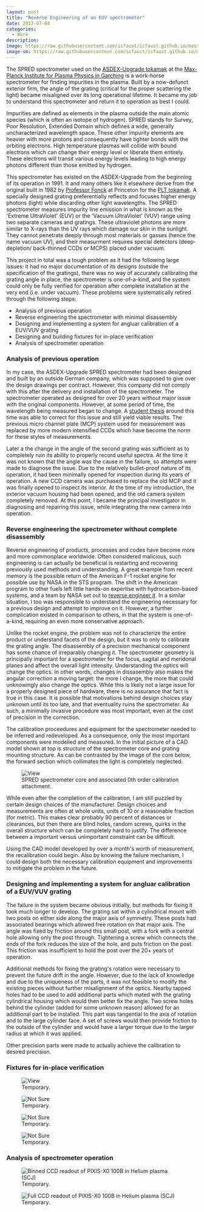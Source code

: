 ```yaml
---
layout: post
title: "Reverse Engineering of an EUV spectrometer"
date: 2017-07-04
categories:
  - Work
description: 
image: https://raw.githubusercontent.com/icfaust/icfaust.github.io/master/_screenshots/SPRED_13.2.png
image-sm: https://raw.githubusercontent.com/icfaust/icfaust.github.io/master/_screenshots/SPRED_13.2.png
---
```

The SPRED spectrometer used on the <a href="http://www.ipp.mpg.de/ippcms/de/pr/forschung/asdex/index">ASDEX-Upgrade tokamak</a> at the <a href="http://www.ipp.mpg.de/">Max-Planck Institute for Plasma Physics in Garching</a> is a work-horse spectrometer for finding impurities in the plasma. Built by a now-defunct exterior firm, the angle of the grating (critical for the proper scattering the light) became misaligned over its long operational lifetime.  It became my job to understand this spectrometer and return it to operation as best I could.

Impurities are defined as elements in the plasma outside the main atomic species (which is often an isotope of hydrogen). SPRED stands for Survey, Poor Resolution, Extended Domain which defines a wide, generally uncharacterized wavelength space. These other impurity elements are heavier with more protons and consequently have tighter bonds with the orbiting electrons.  High temperature plasmas will collide with bound electrons which can change their energy level or liberate them entirely.  These electrons will transit various energy levels leading to high energy photons different than those emitted by hydrogen.

This spectrometer has existed on the ASDEX-Upgrade from the beginning of its operation in 1991.  It and many others like it elsewhere derive from the original built in 1982 by <a href="https://directory.engr.wisc.edu/ep/Faculty/Fonck_Raymond/">Professor Fonck</a> at Princeton for the <a href="https://en.wikipedia.org/wiki/Princeton_Large_Torus">PLT tokamak</a>.  A specially designed grating preferentially reflects and focuses higher energy photons (light) while discarding other light wavelengths.  The SPRED spectrometer measures impurity line emission in what is known as the 'Extreme UltraViolet' (EUV) or the 'Vacuum UltraViolet' (VUV) range using two separate cameras and gratings. These ultraviolet photons are more similar to X-rays than the UV rays which damage our skin in the sunlight. They cannot penetrate deeply through most materials or gasses (hence the name vacuum UV), and their measurment requires special detectors (deep-depletion/ back-thinned CCDs or MCPS) placed under vacuum.

This project in total was a tough problem as it had the following large issues:  it had no major documentation of its designs (outside the specification of the gratings), there was no way of accurately calibrating the grating angle in place, the spectrometer is one-of-a-kind, and the system could only be fully verified for operation after complete installation at the very end (i.e. under vacuum).  These problems were systematically retired through the following steps:

<ul>
  <li>Analysis of previous operation</li>
  <li>Reverse engineering the spectrometer with minimal disassembly</li>
  <li>Designing and implementing a system for angluar calibration of a EUV/VUV grating</li>
  <li>Designing and building fixtures for in-place verification</li>
  <li>Analysis of spectrometer operation</li>
</ul>

<h3> Analysis of previous operation</h3>

 In my case, the ASDEX-Upgrade SPRED spectrometer had been designed and built by an outside German company, which was supposed to give over the design drawings per contract. However, this company did not comply with this after the delivery and installation of the spectrometer. The spectrometer operated as designed for over 20 years without major issue with the original components.  However, at some period of time, the wavelength being measured began to change. A <a href="https://edoc.ub.uni-muenchen.de/18745/">student thesis</a> around this time was able to correct for this issue and still yield viable results.  The previous micro channel plate (MCP) system used for measurement was replaced by more modern intensified CCDs which have become the norm for these styles of measurements.

Later a the change in the angle of the second grating was sufficient as to completely ruin its ability to properly record useful spectra. At the time it was not known that the angle was the cause in the failure, so attempts were made to diagnose the issue. Due to the relatively bullet-proof nature of its operation, it had been minimally opened for inspection during its years of operation. A new CCD camera was purchased to replace the old MCP and it was finally opened to inspect its interior.  At the time of my introduction, the exterior vacuum housing had been opened, and the old camera system completely removed. At this point, I became the principal investigator in diagnosing and repairing this issue, while integrating the new camera into operation.

<h3>Reverse engineering the spectrometer without complete disassembly</h3>

Reverse engineering of products, processes and codes have become more and more commonplace worldwide.  Often considered malicious, such engineering is can actually be beneficial is restarting and recovering previously used methods and understanding.  A great example from recent memory is the possible return of the American F-1 rocket engine for possible use by NASA in the STS program.  The shift in the American program to other fuels left little hands-on expertise with hydrocarbon-based systems, and a team by NASA set out to <a href="https://arstechnica.com/science/2013/04/how-nasa-brought-the-monstrous-f-1-moon-rocket-back-to-life/">reverse engineer it</a>. In a similar situation, I too was responsible to understand the engineering necessary for a previous design and attempt to improve on it. However, a further complication existed in comparison to others, in that the system is one-of-a-kind, requiring an even more conservative approach.

Unlike the rocket engine, the problem was not to characterize the entire product or understand facets of the design, but it was to only to calibrate the grating angle. The disassembly of a precision mechanical component has some chance of irreparably changing it. The spectrometer geometry is principally important for a spectrometer for the focus, sagital and meridonal planes and affect the overall light intensity. Understanding the optics will change the optics. In other words, changes in dissasembly also makes the angular correction a moving target: the more I change, the more that could unknowingly also change the optics.  While this is likely not a large issue for a properly designed piece of hardware, there is no assurance that fact is true in this case.  It is possible that motivations behind design choices stay unknown until its too late, and that eventuality ruins the spectrometer. As such, a minimally invasive procedure was most important, even at the cost of precision in the correction.

The calibration proceedures and equipment for the spectrometer needed to be inferred and redeveloped. As a consequence, only the most important components were modelled and measured.  In the initial picture of a CAD model shown at top is structure of the spectrometer core and grating mounting structure.  As can be contrasted by the image of the core below, the forward section which collimates the light is completely neglected.

  <!-- Picture exterior with fixture -->
  <figure>
    <img src="https://raw.githubusercontent.com/icfaust/icfaust.github.io/master/_screenshots/IMG_1421.JPG" alt="View"/>
    <figcaption> SPRED spectrometer core and associated 0th order calibration attachment.</figcaption>
  </figure>

While even after the completion of the calibration, I am still puzzled by certain design choices of the manufacturer. Design choices and measurements are often at whole units, units of 10 or a reasonable fraction (for metric). This makes clear probably 90 percent of distances or clearances, but then there are blind holes, random screws, quirks in the overall structure which can be completely hard to justify. The difference between a important versus unimportant constraint can be difficult.

Using the CAD model developed by over a month's worth of measurement, the recalibration could begin.  Also by knowing the failure mechanism, I could design both the necessary calibration equipment and improvements to mitigate the problem in the future.

<h3>Designing and implementing a system for angluar calibration of a EUV/VUV grating</h3>

The failure in the system became obvious initially, but methods for fixing it took much longer to develop.  The grating sat within a cylindrical mount with two posts on either side along the major axis of symmetry.  These posts had associated bearings which allowed free rotation on that major axis.  The angle was fixed by friction around this small post, with a fork with a central hole allowing only the post through. Tightening a screw which connects the ends of the fork reduces the size of the hole, and puts friction on the post. This friction was insufficient to hold the post over the 20+ years of operation.

Additional methods for fixing the grating's rotation were necessary to prevent the future drift in the angle.  However, due to the lack of knowledge and due to the uniqueness of the parts, it was not feasible to modify the existing pieces without further misalignment of the optics.  Nearby tapped holes had to be used to add additional parts which mated with the grating cylindrical housing which would then better fix the angle.  Two screw holes behind the cylinder (added for some unknown reason) allowed for an additional part to be installed. This part was tangential to the axis of rotation and to the large cylinder face.  A set of screws would then provide friction to the outside of the cylinder and would have a larger torque due to the larger radius at which it was applied.

Other precision parts were made to actually achieve the calibration to desired precision. 

  <!-- Simplified problem picture -->
  
  <!-- Image of CATIA and final product  -->

  <!--  -->
  
<h3>Fixtures for in-place verification</h3>

  <!-- Picture exterior with fixture -->
  <figure>
    <img src="https://raw.githubusercontent.com/icfaust/icfaust.github.io/master/_screenshots/out_450.jpg" alt="View"/>
    <figcaption> Temporary.</figcaption>
  </figure>

  
  <!-- Fully installed picture yep -->
  <figure>
    <img src="https://raw.githubusercontent.com/icfaust/icfaust.github.io/master/_screenshots/IMG_20171023_180054.jpg" alt="Not Sure"/>
    <figcaption> Temporary.</figcaption>
  </figure>

  
  <!-- Fully installed picture yep -->
  <figure>
    <img src="https://raw.githubusercontent.com/icfaust/icfaust.github.io/master/_screenshots/SPRED_gratings_comparison.jpg" alt="Not Sure"/>
    <figcaption> Temporary.</figcaption>
  </figure>

  
  <!-- Fully installed picture yep -->
  <figure>
    <img src="https://raw.githubusercontent.com/icfaust/icfaust.github.io/master/_screenshots/SPRED_gratings.JPG" alt="Not Sure"/>
    <figcaption> Temporary.</figcaption>
  </figure>


<h3>Analysis of spectrometer operation</h3>

  <!-- Spectra Image (binned) yep -->

  <figure>
    <img src="https://raw.githubusercontent.com/icfaust/icfaust.github.io/master/_screenshots/SCJ_1D_He_calib_filtered_20_10_17.png" alt="Binned CCD readout of PIXIS-X0 100B in Helium plasma (SCJ)"/>
    <figcaption> Temporary.</figcaption>
  </figure>


  <!-- Spectra Image (full) yep -->

  <figure>
    <img src="https://raw.githubusercontent.com/icfaust/icfaust.github.io/master/_screenshots/SCJ_2D_He_calib_filtered_20_10_17.png" alt="Full CCD readout of PIXIS-X0 100B in Helium plasma (SCJ)"/>
    <figcaption> Temporary.</figcaption>
  </figure>

  <!-- WHAT IS THE ANGLE? -->